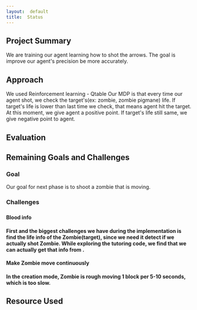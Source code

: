 ```yaml
---
layout:  default
title:  Status
---
```


## Project Summary
We are training our agent learning how to shot the arrows. The goal is improve our agent's precision be more accurately.

## Approach
We used Reinforcement learning - Qtable
  Our MDP is that every time our agent shot, we check the target's(ex: zombie, zombie pigmane) life. If target's life is lower than last time we check, that means agent hit the target. At this moment, we give agent a positive point. If target's life still same, we give negative point to agent.

## Evaluation

## Remaining Goals and Challenges
<h3>Goal</h3>
Our goal for next phase is to shoot a zombie that is moving.
<h3>Challenges<h3>
<h4>Blood info<h4>
First and the biggest challenges we have during the implementation is find the life info of the Zombie(target), since we need it detect if we actually shot Zombie. While exploring the tutoring code, we find that we can actually get that info from <ObservationFromNearbyEntities>.
<h4>Make Zombie move continuously<h4>
In the creation mode, Zombie is rough moving 1 block per 5-10 seconds, which is too slow.

## Resource Used
